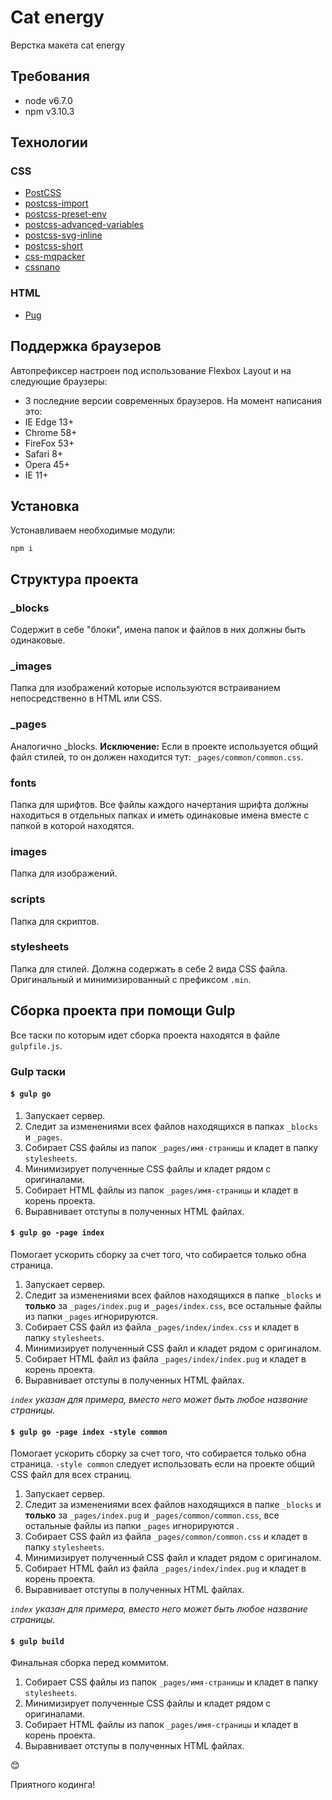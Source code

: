 # Cat energy
Верстка макета cat energy

## Требования
- node v6.7.0
- npm v3.10.3

## Технологии
### CSS
- [PostCSS](http://postcss.org/)
 - [postcss-import](https://github.com/postcss/postcss-import)
 - [postcss-preset-env](https://preset-env.cssdb.org/)
 - [postcss-advanced-variables](https://github.com/jonathantneal/postcss-advanced-variables)
 - [postcss-svg-inline](https://github.com/TrySound/postcss-inline-svg)
 - [postcss-short](https://github.com/jonathantneal/postcss-short)
- [css-mqpacker](https://github.com/hail2u/node-css-mqpacker)
- [cssnano](http://cssnano.co/)

### HTML
- [Pug](https://pugjs.org/api/getting-started.html)

## Поддержка браузеров
Автопрефиксер настроен под использование Flexbox Layout и на следующие браузеры:
- 3 последние версии современных браузеров. На момент написания это:
 - IE Edge 13+
 - Chrome 58+
 - FireFox 53+
 - Safari 8+
 - Opera 45+
- IE 11+

## Установка
Устонавливаем необходимые модули:
```
npm i
```

## Структура проекта
### _blocks
Содержит в себе "блоки", имена папок и файлов в них должны быть одинаковые.

### _images
Папка для изображений которые используются встраиванием непосредственно в HTML или CSS.

### _pages
Аналогично _blocks.
**Исключение:** Если в проекте используется общий файл стилей, то он должен находится тут: `_pages/common/common.css`.

### fonts
Папка для шрифтов. Все файлы каждого начертания шрифта должны находиться в отдельных папках и иметь одинаковые имена вместе с папкой в которой находятся.

### images
Папка для изображений.

### scripts
Папка для скриптов.

### stylesheets
Папка для стилей. Должна содержать в себе 2 вида CSS файла. Оригинальный и минимизированный с префиксом `.min`.

## Сборка проекта при помощи Gulp
Все таски по которым идет сборка проекта находятся в файле `gulpfile.js`.

### Gulp таски
#### `$ gulp go`
1. Запускает сервер.
2. Следит за изменениями всех файлов находящихся в папках `_blocks` и `_pages`.
3. Собирает CSS файлы из папок `_pages/имя-страницы` и кладет в папку `stylesheets`.
4. Минимизирует полученные CSS файлы и кладет рядом с оригиналами.
5. Собирает HTML файлы из папок `_pages/имя-страницы` и кладет в корень проекта.
6. Выравнивает отступы в полученных HTML файлах.

#### `$ gulp go -page index`
Помогает ускорить сборку за счет того, что собирается только обна страница.
1. Запускает сервер.
2. Следит за изменениями всех файлов находящихся в папке `_blocks` и **только** за `_pages/index.pug` и `_pages/index.сss`, все остальные файлы из папки `_pages` игнорируются.
3. Собирает CSS файл из файла `_pages/index/index.css` и кладет в папку `stylesheets`.
4. Минимизирует полученный CSS файл и кладет рядом с оригиналом.
5. Собирает HTML файл из файла `_pages/index/index.pug` и кладет в корень проекта.
6. Выравнивает отступы в полученных HTML файлах.

*`index` указан для примера, вместо него может быть любое название страницы.*

#### `$ gulp go -page index -style common`
Помогает ускорить сборку за счет того, что собирается только обна страница.
`-style common` следует использовать если на проекте общий CSS файл для всех страниц.
1. Запускает сервер.
2. Следит за изменениями всех файлов находящихся в папке `_blocks` и **только** за `_pages/index.pug` и `_pages/common/common.сss`, все остальные файлы из папки `_pages` игнорируются .
3. Собирает CSS файл из файла `_pages/common/common.css` и кладет в папку `stylesheets`.
4. Минимизирует полученный CSS файл и кладет рядом с оригиналом.
5. Собирает HTML файл из файла `_pages/index/index.pug` и кладет в корень проекта.
6. Выравнивает отступы в полученных HTML файлах.

*`index` указан для примера, вместо него может быть любое название страницы.*

#### `$ gulp build`
Финальная сборка перед коммитом.
1. Собирает CSS файлы из папок `_pages/имя-страницы` и кладет в папку `stylesheets`.
2. Минимизирует полученные CSS файлы и кладет рядом с оригиналами.
3. Собирает HTML файлы из папок `_pages/имя-страницы` и кладет в корень проекта.
4. Выравнивает отступы в полученных HTML файлах.

😊

Приятного кодинга!
